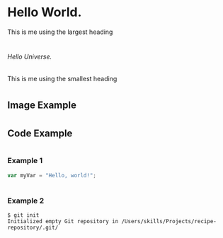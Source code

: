 # <h1> Hello World.
This is me using the largest heading

# <h6> Hello Universe.
This is me using the smallest heading

# <h2> Image Example



# <h2> Code Example

# <h3> Example 1
``` javascript
var myVar = "Hello, world!";
```
# <h3> Example 2
```
$ git init
Initialized empty Git repository in /Users/skills/Projects/recipe-repository/.git/
```
